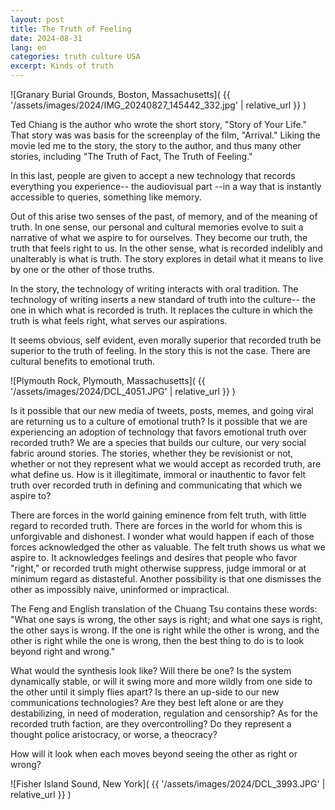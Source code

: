 ```yaml
---
layout: post
title: The Truth of Feeling
date: 2024-08-31
lang: en
categories: truth culture USA
excerpt: Kinds of truth
---
```


![Granary Burial Grounds, Boston, Massachusetts](
  {{ '/assets/images/2024/IMG_20240827_145442_332.jpg' | relative_url }}
)

Ted Chiang is the author who wrote the short story, "Story of Your Life."
That story was was basis for the screenplay of the film, "Arrival."
Liking the movie led me to the story, the story to the author, and thus
many other stories, including "The Truth of Fact, The Truth of Feeling."

In this last, people are given to accept a new technology that records
everything you experience-- the audiovisual part --in a way that is instantly
accessible to queries, something like memory.

Out of this arise two senses of the past, of memory, and of the meaning
of truth. In one sense, our personal and cultural memories evolve to suit
a narrative of what we aspire to for ourselves. They become our truth, the
truth that feels right to us. In the other sense, what is recorded indelibly
and unalterably is what is truth. The story explores in detail what it means
to live by one or the other of those truths.

In the story, the technology of writing interacts with oral tradition.
The technology of writing inserts a new standard of truth into the culture--
the one in which what is recorded is truth. It replaces the culture in which
the truth is what feels right, what serves our aspirations.

It seems obvious, self evident, even morally superior that recorded truth be
superior to the truth of feeling. In the story this is not the case. There are
cultural benefits to emotional truth.

![Plymouth Rock, Plymouth, Massachusetts](
  {{ '/assets/images/2024/DCL_4051.JPG' | relative_url }}
)

Is it possible that our new media of tweets, posts, memes, and going viral are
returning us to a culture of emotional truth? Is it possible that we are
experiencing an adoption of technology that favors emotional truth over
recorded truth? We are a species that builds our culture, our very social
fabric around stories. The stories, whether they be revisionist or not, whether
or not they represent what we would accept as recorded truth, are what define
us. How is it illegitimate, immoral or inauthentic to favor felt truth over
recorded truth in defining and communicating that which we aspire to?

There are forces in the world gaining eminence from felt truth, with little
regard to recorded truth. There are forces in the world for whom this is
unforgivable and dishonest. I wonder what would happen if each of those forces
acknowledged the other as valuable. The felt truth shows us what we aspire to.
It acknowledges feelings and desires that people who favor "right," or recorded
truth might otherwise suppress, judge immoral or at minimum regard as
distasteful. Another possibility is that one dismisses the other as impossibly
naive, uninformed or impractical.

The Feng and English translation of the Chuang Tsu contains these words: "What
one says is wrong, the other says is right; and what one says is right, the
other says is wrong.  If the one is right while the other is wrong, and the
other is right while the one is wrong, then the best thing to do is to look
beyond right and wrong."

What would the synthesis look like? Will there be one? Is the system
dynamically stable, or will it swing more and more wildly from one side to the
other until it simply flies apart? Is there an up-side to our new
communications technologies? Are they best left alone or are they
destabilizing, in need of moderation, regulation and censorship? As for the
recorded truth faction, are they overcontrolling? Do they represent a thought
police aristocracy, or worse, a theocracy?

How will it look when each moves beyond seeing the other as right or wrong?

![Fisher Island Sound, New York](
  {{ '/assets/images/2024/DCL_3993.JPG' | relative_url }}
)

